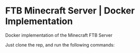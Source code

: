 # FTB Minecraft Server | Docker Implementation

Docker implementation of the Minecraft FTB Server

Just clone the rep, and run the following commands:
